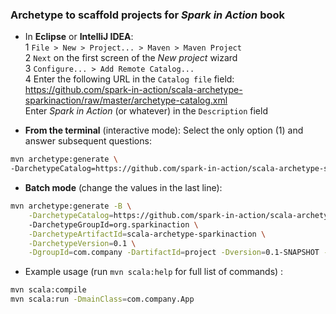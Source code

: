 ### Archetype to scaffold projects for _Spark in Action_ book

 * In **Eclipse** or **IntelliJ IDEA**:  
    1 `File > New > Project... > Maven > Maven Project`  
    2 `Next` on the first screen of the _New project_ wizard  
    3 `Configure... > Add Remote Catalog...`  
    4 Enter the following URL in the `Catalog file` field:  
    https://github.com/spark-in-action/scala-archetype-sparkinaction/raw/master/archetype-catalog.xml  
    Enter _Spark in Action_ (or whatever) in the `Description` field

 * **From the terminal** (interactive mode): Select the only option (1) and answer subsequent questions:

```sh
mvn archetype:generate \
-DarchetypeCatalog=https://github.com/spark-in-action/scala-archetype-sparkinaction/raw/master
```

 * **Batch mode** (change the values in the last line):

```sh
mvn archetype:generate -B \
    -DarchetypeCatalog=https://github.com/spark-in-action/scala-archetype-sparkinaction/raw/master/
    -DarchetypeGroupId=org.sparkinaction \
    -DarchetypeArtifactId=scala-archetype-sparkinaction \
    -DarchetypeVersion=0.1 \
    -DgroupId=com.company -DartifactId=project -Dversion=0.1-SNAPSHOT -Dpackage=com.company
```

 * Example usage (run `mvn scala:help` for full list of commands) :

```sh
mvn scala:compile
mvn scala:run -DmainClass=com.company.App
```
